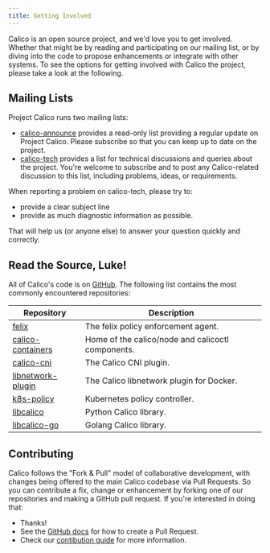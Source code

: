```yaml
---
title: Getting Involved
---
```


Calico is an open source project, and we'd love you to get involved.
Whether that might be by reading and participating on our mailing list,
or by diving into the code to propose enhancements or integrate with
other systems. To see the options for getting involved with Calico the
project, please take a look at the following.

## Mailing Lists

Project Calico runs two mailing lists:

-   [calico-announce](http://lists.projectcalico.org/mailman/listinfo/calico-announce_lists.projectcalico.org)
    provides a read-only list providing a regular update on Project
    Calico. Please subscribe so that you can keep up to date on
    the project.
-   [calico-tech](http://lists.projectcalico.org/mailman/listinfo/calico-tech_lists.projectcalico.org)
    provides a list for technical discussions and queries about the
    project. You're welcome to subscribe and to post any Calico-related
    discussion to this list, including problems, ideas, or requirements.

When reporting a problem on calico-tech, please try to:

-   provide a clear subject line
-   provide as much diagnostic information as possible.

That will help us (or anyone else) to answer your question quickly and
correctly.

## Read the Source, Luke!

All of Calico's code is on [GitHub](https://github.com/projectcalico).  The following 
list contains the most commonly encountered repositories:

Repository         | Description
-------------------|----------------------------
[felix](https://github.com/projectcalico/felix) | The felix policy enforcement agent.
[calico-containers](https://github.com/projectcalico/calico-containers) | Home of the calico/node and calicoctl components. 
[calico-cni](https://github.com/projectcalico/calico-cni) | The Calico CNI plugin.
[libnetwork-plugin](https://github.com/projectcalico/libnetwork-plugin) | The Calico libnetwork plugin for Docker.
[k8s-policy](https://github.com/projectcalico/k8s-policy) | Kubernetes policy controller. 
[libcalico](https://github.com/projectcalico/libcalico) | Python Calico library.
[libcalico-go](https://github.com/projectcalico/libcalico-go) | Golang Calico library.

## Contributing

Calico follows the "Fork & Pull" model of collaborative development,
with changes being offered to the main Calico codebase via Pull
Requests. So you can contribute a fix, change or enhancement by forking
one of our repositories and making a GitHub pull request. If you're
interested in doing that:

-   Thanks!
-   See the [GitHub docs](https://help.github.com/articles/using-pull-requests) for how
    to create a Pull Request.
-   Check our [contibution guide](contribute) for more information.
